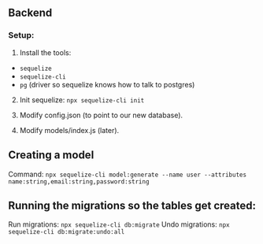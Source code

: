 ## Backend

### Setup:

1. Install the tools:

- `sequelize`
- `sequelize-cli`
- `pg` (driver so sequelize knows how to talk to postgres)

2. Init sequelize: `npx sequelize-cli init`

3. Modify config.json (to point to our new database).

4. Modify models/index.js (later).

## Creating a model

Command:
`npx sequelize-cli model:generate --name user --attributes name:string,email:string,password:string`

## Running the migrations so the tables get created:

Run migrations: `npx sequelize-cli db:migrate`
Undo migrations: `npx sequelize-cli db:migrate:undo:all`